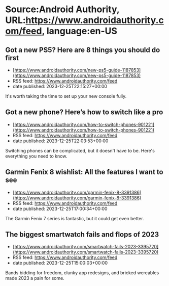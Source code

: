 # Source:Android Authority, URL:https://www.androidauthority.com/feed, language:en-US

## Got a new PS5? Here are 8 things you should do first
 - [https://www.androidauthority.com/new-ps5-guide-1187853](https://www.androidauthority.com/new-ps5-guide-1187853)
 - RSS feed: https://www.androidauthority.com/feed
 - date published: 2023-12-25T22:15:27+00:00

It's worth taking the time to set up your new console fully.

## Got a new phone? Here’s how to switch like a pro
 - [https://www.androidauthority.com/how-to-switch-phones-901221](https://www.androidauthority.com/how-to-switch-phones-901221)
 - RSS feed: https://www.androidauthority.com/feed
 - date published: 2023-12-25T22:03:53+00:00

Switching phones can be complicated, but it doesn't have to be. Here's everything you need to know.

## Garmin Fenix 8 wishlist: All the features I want to see
 - [https://www.androidauthority.com/garmin-fenix-8-3391386](https://www.androidauthority.com/garmin-fenix-8-3391386)
 - RSS feed: https://www.androidauthority.com/feed
 - date published: 2023-12-25T17:00:34+00:00

The Garmin Fenix 7 series is fantastic, but it could get even better.

## The biggest smartwatch fails and flops of 2023
 - [https://www.androidauthority.com/smartwatch-fails-2023-3395720](https://www.androidauthority.com/smartwatch-fails-2023-3395720)
 - RSS feed: https://www.androidauthority.com/feed
 - date published: 2023-12-25T15:00:03+00:00

Bands bidding for freedom, clunky app redesigns, and bricked wereables made 2023 a pain for some.

